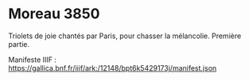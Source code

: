 # Moreau 3850

Triolets de joie chantés par Paris, pour chasser la mélancolie. Première partie.

Manifeste IIIF : https://gallica.bnf.fr/iiif/ark:/12148/bpt6k5429173j/manifest.json
